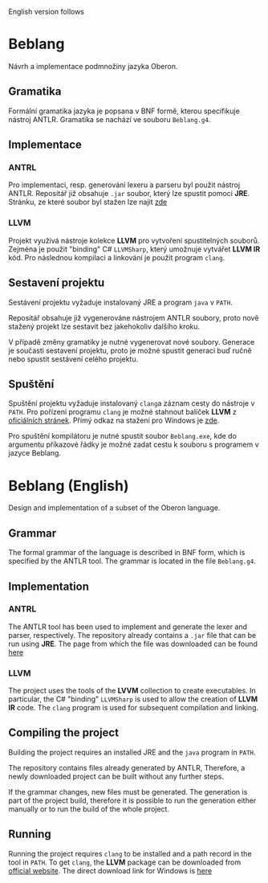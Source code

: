 ﻿English version follows

# Beblang
Návrh a implementace podmnožiny jazyka Oberon.

## Gramatika
Formální gramatika jazyka je popsana v BNF formě,
kterou specifikuje nástroj ANTLR.
Gramatika se nachází ve souboru `Beblang.g4`.

## Implementace

### ANTRL
Pro implementaci, resp. generování lexeru a parseru byl použit nástroj ANTLR.
Repositář již obsahuje `.jar` soubor, který lze spustit pomoci __JRE__.
Stránku, ze které soubor byl stažen lze najit [zde](https://www.antlr.org/download.html)

### LLVM
Projekt využívá nástroje kolekce __LLVM__ pro vytvoření spustitelných souborů.
Zejména je použit "binding" C# `LLVMSharp`, který umožnuje vytvářet __LLVM IR__ kód.
Pro následnou kompilaci a linkování je použit program `clang`.

## Sestavení projektu
Sestávení projektu vyžaduje instalovaný JRE a program `java` v `PATH`.

Repositář obsahuje již vygenerováne nástrojem ANTLR soubory, 
proto nově stažený projekt lze sestavit bez jakehokoliv dalšího kroku.

V případě změny gramatiky je nutné vygenerovat nové soubory.
Generace je současti sestavení projektu,
proto je možné spustit generaci buď ručně nebo spustit sestávení celého projektu.

## Spuštění
Spuštění projektu vyžaduje instalovaný `clang`a záznam cesty do nástroje v `PATH`.
Pro pořízení programu `clang` je možné stahnout balíček __LLVM__ z [oficiálních stránek](https://llvm.org/releases/download.html).
Přímý odkaz na stažení pro Windows je [zde](https://github.com/llvm/llvm-project/releases/download/llvmorg-16.0.6/LLVM-16.0.6-win64.exe).

Pro spuštění kompilátoru je nutné spustit soubor `Beblang.exe`,
kde do argumentu příkazové řádky je možné zadat cestu k souboru s programem v jazyce Beblang.



# Beblang (English)
Design and implementation of a subset of the Oberon language.

## Grammar
The formal grammar of the language is described in BNF form,
which is specified by the ANTLR tool.
The grammar is located in the file `Beblang.g4`.

## Implementation

### ANTRL
The ANTLR tool has been used to implement and generate the lexer and parser, respectively.
The repository already contains a `.jar` file that can be run using __JRE__.
The page from which the file was downloaded can be found [here](https://www.antlr.org/download.html)

### LLVM
The project uses the tools of the __LVVM__ collection to create executables.
In particular, the C# "binding" `LLVMSharp` is used to allow the creation of __LLVM IR__ code.
The `clang` program is used for subsequent compilation and linking.

## Compiling the project
Building the project requires an installed JRE and the `java` program in `PATH`.

The repository contains files already generated by ANTLR,
Therefore, a newly downloaded project can be built without any further steps.

If the grammar changes, new files must be generated.
The generation is part of the project build,
therefore it is possible to run the generation either manually or to run the build of the whole project.

## Running
Running the project requires `clang` to be installed and a path record in the tool in `PATH`.
To get `clang`, the __LLVM__ package can be downloaded from [official website](https://llvm.org/releases/download.html).
The direct download link for Windows is [here](https://github.com/llvm/llvm-project/releases/download/llvmorg-16.0.6/LLVM-16.0.6-win64)
